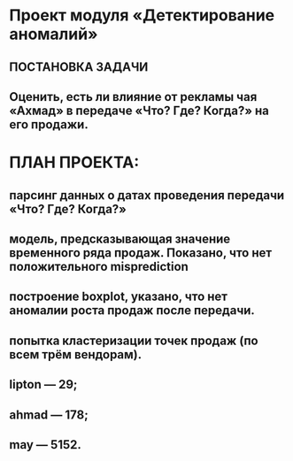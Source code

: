 
# Проект модуля «Детектирование аномалий»
## ПОСТАНОВКА ЗАДАЧИ

## Оценить, есть ли влияние от рекламы чая «Ахмад» в передаче «Что? Где? Когда?» на его продажи.

# ПЛАН ПРОЕКТА:

## парсинг данных о датах проведения передачи «Что? Где? Когда?»
## модель, предсказывающая значение временного ряда продаж. Показано, что нет положительного misprediction

## построение boxplot, указано, что нет аномалии роста продаж после передачи.

## попытка кластеризации точек продаж (по всем трём вендорам).

## lipton — 29;

## ahmad — 178;
## may — 5152.